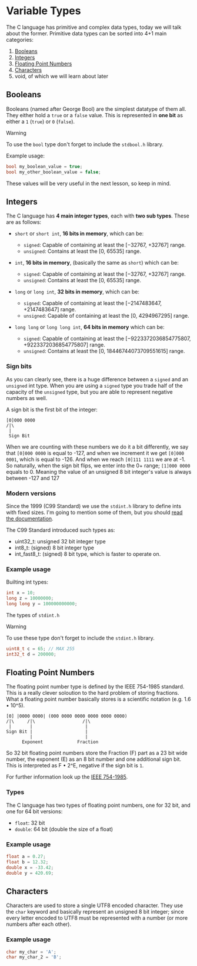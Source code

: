 # Variable Types

The C language has primitive and complex data types, today we will talk about the former.
Primitive data types can be sorted into 4+1 main categories:

1. [Booleans](#booleans)
1. [Integers](#integers)
1. [Floating Point Numbers](#floating-point-numbers)
1. [Characters](#characters)
1. void, of which we will learn about later

## Booleans

Booleans (named after George Bool) are the simplest datatype of them all. They either hold a `true` or a `false` value. This is represented in **one bit** as either a `1` (`true`) or `0` (`false`).

> [!WARNING]
> To use the `bool` type don't forget to include the `stdbool.h` library.

Example usage:

```c
bool my_boolean_value = true;
bool my_other_boolean_value = false;
```

These values will be very useful in the next lesson, so keep in mind.

## Integers

The C language has **4 main integer types**, each with **two sub types**. These are as follows:

- `short` or `short int`, **16 bits in memory**, which can be:

  - `signed`: Capable of containing at least the [−32767, +32767] range.
  - `unsigned`: Contains at least the [0, 65535] range.

- `int`, **16 bits in memory**, (basically the same as `short`) which can be:

  - `signed`: Capable of containing at least the [−32767, +32767] range.
  - `unsigned`: Contains at least the [0, 65535] range.

- `long` or `long int`, **32 bits in memory**, which can be:

  - `signed`: Capable of containing at least the [−2147483647, +2147483647] range.
  - `unsigned`: Capable of containing at least the [0, 4294967295] range.

- `long long` or `long long int`, **64 bits in memory** which can be:

  - `signed`: Capable of containing at least the [−9223372036854775807, +9223372036854775807] range.
  - `unsigned`: Contains at least the [0, 18446744073709551615] range.

### Sign bits

As you can clearly see, there is a huge difference between a `signed` and an `unsigned` int type. When you are using a `signed` type you trade half of the capacity of the `unsigned` type, but you are able to represent negative numbers as well.

A sign bit is the first bit of the integer:

```
[0]000 0000
/|\
 |
 Sign Bit
```

When we are counting with these numbers we do it a bit differently, we say that `[0]000 0000` is equal to -127, and when we increment it we get `[0]000 0001`, which is equal to -126. And when we reach `[0]111 1111` we are at -1. So naturally, when the sign bit flips, we enter into the 0+ range; `[1]000 0000` equals to 0. Meaning the value of an unsigned 8 bit integer's value is always between -127 and 127

### Modern versions

Since the 1999 (C99 Standard) we use the `stdint.h` library to define ints with fixed sizes. I'm going to mention some of them, but you should [read the documentation](https://pubs.opengroup.org/onlinepubs/009696799/basedefs/stdint.h.html).

The C99 Standard introduced such types as:

- uint32_t: unsigned 32 bit integer type
- int8_t: (signed) 8 bit integer type
- int_fast8_t: (signed) 8 bit type, which is faster to operate on.

### Example usage

Builting int types:

```c
int x = 10;
long z = 10000000;
long long y = 100000000000;
```

The types of `stdint.h`

> [!WARNING]
> To use these type don't forget to include the `stdint.h` library.

```c
uint8_t c = 65; // MAX 255
int32_t d = 200000;
```

## Floating Point Numbers

The floating point number type is defined by the IEEE 754-1985 standard. This is a really clever soloution to the hard problem of storing fractions. What a floating point number basically stores is a scientific notation (e.g. 1.6 • 10^5).

```
[0] |0000 0000| (000 0000 0000 0000 0000 0000)
/|\     /|\                  /|\
 |       |                    |
Sign Bit |                    |
         |                    |
      Exponent             Fraction
```

So 32 bit floating point numbers store the Fraction (F) part as a 23 bit wide number, the exponent (E) as an 8 bit number and one additional sign bit.
This is interpreted as F • 2^E, negative if the sign bit is `1`.

For further information look up the [IEEE 754-1985](https://en.wikipedia.org/wiki/IEEE_754-1985).

### Types

The C language has two types of floating point numbers, one for 32 bit, and one for 64 bit versions:

- `float`: 32 bit
- `double`: 64 bit (double the size of a float)

### Example usage

```c
float a = 0.27;
float b = 12.32;
double x = -33.42;
double y = 420.69;
```

## Characters

Characters are used to store a single UTF8 encoded character. They use the `char` keyword and basically represent an unsigned 8 bit integer; since every letter encoded to UTF8 must be represented with a number (or more numbers after each other).

### Example usage

```c
char my_char = 'A';
char my_char_2 = 'B';
```

